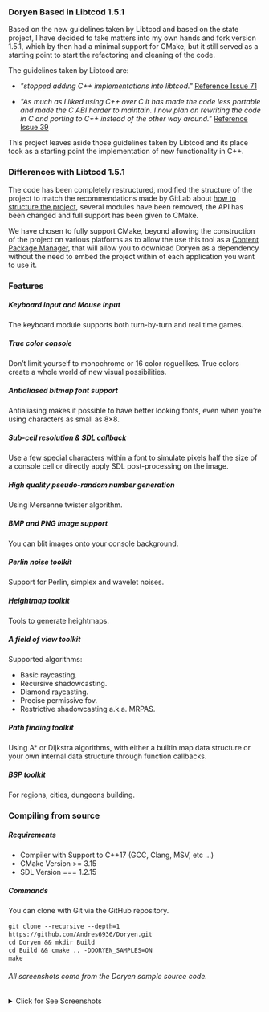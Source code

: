 ### Doryen Based in Libtcod 1.5.1

Based on the new guidelines taken by Libtcod and based on the state
project, I have decided to take matters into my own hands and 
fork version 1.5.1, which by then had a minimal support for CMake, 
but it still served as a starting point to start the refactoring
and cleaning of the code.

The guidelines taken by Libtcod are:

- _"stopped adding C++ implementations into libtcod."_ [Reference Issue 71](
https://github.com/libtcod/libtcod/issues/71#issuecomment-668205669)

- _"As much as I liked using C++ over C it has made the code less portable 
 and made the C ABI harder to maintain. I now plan on rewriting the code 
 in C and porting to C++ instead of the other way around."_ [Reference Issue
 39](https://github.com/libtcod/libtcod/issues/39#issue-548934343)

This project leaves aside those guidelines taken by Libtcod and
its place took as a starting point the implementation of new functionality
in C++.

### Differences with Libtcod 1.5.1

The code has been completely restructured, modified
the structure of the project to match the recommendations made
by GitLab about [how to structure the project](
https://cliutils.gitlab.io/modern-cmake/chapters/basics/structure.html), 
several modules have been removed, the API has been changed and full 
support has been given to CMake.

We have chosen to fully support CMake, beyond allowing
the construction of the project on various platforms as to allow the use
this tool as a [Content Package Manager](
https://github.com/TheLartians/CPM.cmake), that will allow you to download
Doryen as a dependency without the need to embed the project within
of each application you want to use it.

### Features

##### Keyboard Input and Mouse Input

The keyboard module supports both turn-by-turn and real time games.

##### True color console

Don’t limit yourself to monochrome or 16 color roguelikes. 
True colors create a whole world of new visual possibilities.

##### Antialiased bitmap font support

Antialiasing makes it possible to have better looking fonts, 
even when you’re using characters as small as 8×8.

##### Sub-cell resolution & SDL callback

Use a few special characters within a font to simulate pixels half 
the size of a console cell or directly apply SDL post-processing on 
the image.

##### High quality pseudo-random number generation

Using Mersenne twister algorithm.

##### BMP and PNG image support

You can blit images onto your console background.

##### Perlin noise toolkit

Support for Perlin, simplex and wavelet noises.

##### Heightmap toolkit

Tools to generate heightmaps.

##### A field of view toolkit

Supported algorithms:

- Basic raycasting.
- Recursive shadowcasting.
- Diamond raycasting.
- Precise permissive fov.
- Restrictive shadowcasting a.k.a. MRPAS.

##### Path finding toolkit

Using A* or Dijkstra algorithms, with either a builtin map data structure 
or your own internal data structure through function callbacks.

##### BSP toolkit

For regions, cities, dungeons building.

### Compiling from source

##### Requirements

- Compiler with Support to C++17 (GCC, Clang, MSV, etc ...)
- CMake Version >= 3.15
- SDL Version === 1.2.15

##### Commands

You can clone with Git via the GitHub repository.

    git clone --recursive --depth=1 https://github.com/Andres6936/Doryen.git
    cd Doryen && mkdir Build
    cd Build && cmake .. -DDORYEN_SAMPLES=ON
    make

###### All screenshots come from the Doryen sample source code.

<details>
<summary>Click for See Screenshots</summary>
    <p align="center">
        <img src="Documentation/Image/Screen/TrueColors.png" alt="A"/>
        <img src="Documentation/Image/Screen/OffscreenConsole.png" alt="B"/>
        <img src="Documentation/Image/Screen/LineDrawing.png" alt="C"/>
        <img src="Documentation/Image/Screen/Noise.png" alt="D"/>
        <img src="Documentation/Image/Screen/FieldOfView.png" alt="E"/>
        <img src="Documentation/Image/Screen/PathFinding.png" alt="F"/>
        <img src="Documentation/Image/Screen/BSPToolkit.png" alt="G"/>
        <img src="Documentation/Image/Screen/ImageToolkit.png" alt="H"/>
        <img src="Documentation/Image/Screen/MouseSupport.png" alt="I"/>
        <img src="Documentation/Image/Screen/NameGenerator.png" alt="J"/>
        <img src="Documentation/Image/Screen/SDLCallback.png" alt="K"/>
    </p>
</details>